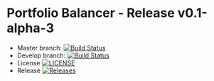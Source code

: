 # Portfolio Balancer - Release v0.1-alpha-3
* Master branch: [![Build Status](https://travis-ci.org/benhasselgren/portfolio-balancer.svg?branch=master)](https://travis-ci.org/benhasselgren/portfolio-balancer)
* Develop branch: [![Build Status](https://travis-ci.org/benhasselgren/portfolio-balancer.svg?branch=develop)](https://travis-ci.org/benhasselgren/portfolio-balancer)
* License [![LICENSE](https://img.shields.io/github/license/benhasselgren/portfolio-balancer.svg?style=flat-square)](https://github.com/benhasselgren/portfolio-balancer/blob/master/LICENSE)
* Release [![Releases](https://img.shields.io/github/release/benhasselgren/portfolio-balancer/all.svg?style=flat-square)](https://github.com/benhasselgren/portfolio-balancer/releases)